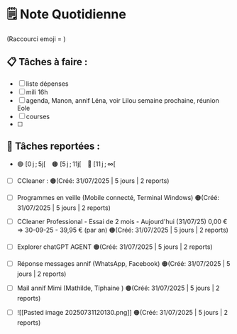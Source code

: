 # 🗒️ Note Quotidienne

(Raccourci emoji = )

## 📋 Tâches à faire :

- [ ] liste dépenses
- [ ] mili 16h
- [ ] agenda, Manon, annif Léna, voir Lilou semaine prochaine, réunion Eole
- [ ] courses
- [ ] 


## 📌 Tâches reportées :

- 🟢 [0 j ; 5j[ 🟠 [5 j ; 11j[ 🔴 [11 j ; ∞[


- [ ] CCleaner : 🟠(Créé: 31/07/2025 | 5 jours | 2 reports)
- [ ] Programmes en veille (Mobile connecté, Terminal Windows) 🟠(Créé: 31/07/2025 | 5 jours | 2 reports)
- [ ] CCleaner Professional - Essai de 2 mois - Aujourd'hui (31/07/25) 0,00 € => 30-09-25 - 39,95 € (par an) 🟠(Créé: 31/07/2025 | 5 jours | 2 reports)
- [ ] Explorer chatGPT AGENT 🟠(Créé: 31/07/2025 | 5 jours | 2 reports)
- [ ] Réponse messages annif (WhatsApp, Facebook) 🟠(Créé: 31/07/2025 | 5 jours | 2 reports)
- [ ] Mail annif Mimi (Mathilde, Tiphaine ) 🟠(Créé: 31/07/2025 | 5 jours | 2 reports)
- [ ] ![[Pasted image 20250731120130.png]] 🟠(Créé: 31/07/2025 | 5 jours | 2 reports)





